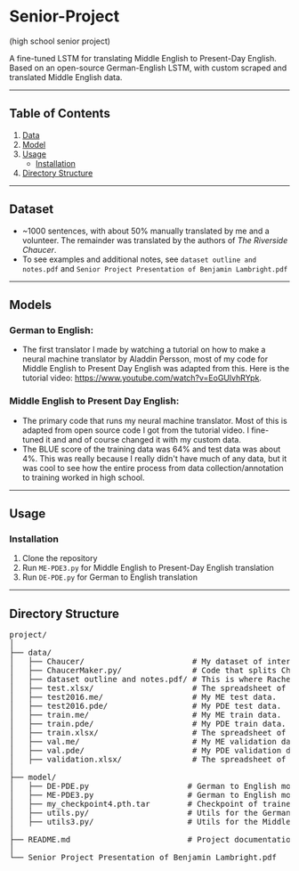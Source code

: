 # Senior-Project
(high school senior project)

A fine-tuned LSTM for translating Middle English to Present-Day English. Based on an open-source German-English LSTM, with custom scraped and translated Middle English data.

---

## **Table of Contents**
1. [Data](#data)  
2. [Model](#model)  
3. [Usage](#usage)  
   - [Installation](#installation)  
4. [Directory Structure](#directory-structure)  

---

## **Dataset**

- ~1000 sentences, with about 50% manually translated by me and a volunteer. The remainder was translated by the authors of *The Riverside Chaucer*.
- To see examples and additional notes, see `dataset outline and notes.pdf` and `Senior Project Presentation of Benjamin Lambright.pdf`

---

## **Models**

### **German to English**:
- The first translator I made by watching a tutorial on how to make a neural machine translator by Aladdin Persson, most of my code for Middle English to Present Day English was adapted from this. Here is the tutorial video: https://www.youtube.com/watch?v=EoGUlvhRYpk.

### **Middle English to Present Day English**:
- The primary code that runs my neural machine translator. Most of this is adapted from open source code I got from the tutorial video. I fine-tuned it and and of course changed it with my custom data.
- The BLUE score of the training data was 64% and test data was about 4%. This was really because I really didn't have much of any data, but it was cool to see how the entire process from data collection/annotation to training worked in high school.

---

## **Usage**

### **Installation**
1. Clone the repository
2. Run `ME-PDE3.py` for Middle English to Present-Day English translation
3. Run `DE-PDE.py` for German to English translation

---

## **Directory Structure**

<pre>
project/
│
├── data/
│   ├── Chaucer/                       # My dataset of interlinear translations from _The Canterbury Tales_.
│   ├── ChaucerMaker.py/               # Code that splits Chaucer to put into my main datasets. 
│   ├── dataset outline and notes.pdf/ # This is where Rachel and I put all of our initial translations, noting where we got them and any other editors. The comments and notes for this can be seen on the google doc in my Senior Project shared folder, as noted in NOTE.
│   ├── test.xlsx/                     # The spreadsheet of the glossed translations of test data.
│   ├── test2016.me/                   # My ME test data.
│   ├── test2016.pde/                  # My PDE test data.
│   ├── train.me/                      # My ME train data.
│   ├── train.pde/                     # My PDE train data.
│   ├── train.xlsx/                    # The spreadsheet of the glossed translations of train data.
│   ├── val.me/                        # My ME validation data.
│   ├── val.pde/                       # My PDE validation data.
│   ├── validation.xlsx/               # The spreadsheet of the glossed translations of validation data.
│  
├── model/
│   ├── DE-PDE.py                     # German to English model
│   ├── ME-PDE3.py                    # German to English model
│   ├── my_checkpoint4.pth.tar        # Checkpoint of trained model
│   ├── utils.py/                     # Utils for the German translator.
│   ├── utils3.py/                    # Utils for the Middle English translator
│
├── README.md                         # Project documentation
│
└── Senior Project Presentation of Benjamin Lambright.pdf
</pre>
